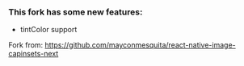 ### This fork has some new features:

- tintColor support

Fork from: https://github.com/mayconmesquita/react-native-image-capinsets-next
